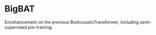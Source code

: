 # BigBAT
Encehancement on the previous BioAcousticTransformer, including semi-supervised pre-training.
